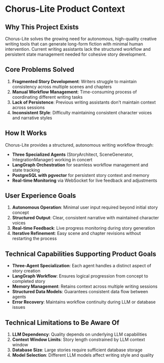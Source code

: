 # Chorus-Lite Product Context

## Why This Project Exists
Chorus-Lite solves the growing need for autonomous, high-quality creative writing tools that can generate long-form fiction with minimal human intervention. Current writing assistants lack the structured workflow and persistent state management needed for cohesive story development.

## Core Problems Solved
1. **Fragmented Story Development**: Writers struggle to maintain consistency across multiple scenes and chapters
2. **Manual Workflow Management**: Time-consuming process of coordinating different writing tasks
3. **Lack of Persistence**: Previous writing assistants don't maintain context across sessions
4. **Inconsistent Style**: Difficulty maintaining consistent character voices and narrative styles

## How It Works
Chorus-Lite provides a structured, autonomous writing workflow through:
- **Three Specialized Agents** (StoryArchitect, SceneGenerator, IntegrationManager) working in concert
- **LangGraph Orchestration** for seamless workflow management and state tracking
- **PostgreSQL with pgvector** for persistent story context and memory
- **Real-time Monitoring** via WebSocket for live feedback and adjustments

## User Experience Goals
1. **Autonomous Operation**: Minimal user input required beyond initial story concept
2. **Structured Output**: Clear, consistent narrative with maintained character voices
3. **Real-time Feedback**: Live progress monitoring during story generation
4. **Iterative Refinement**: Easy scene and chapter revisions without restarting the process

## Technical Capabilities Supporting Product Goals
- **Three-Agent Specialization**: Each agent handles a distinct aspect of story creation
- **LangGraph Workflow**: Ensures logical progression from concept to completed story
- **Memory Management**: Retains context across multiple writing sessions
- **Structured Data Models**: Guarantees consistent data flow between agents
- **Error Recovery**: Maintains workflow continuity during LLM or database issues

## Technical Limitations to Be Aware Of
1. **LLM Dependency**: Quality depends on underlying LLM capabilities
2. **Context Window Limits**: Story length constrained by LLM context window
3. **Database Size**: Large stories require sufficient database storage
4. **Model Selection**: Different LLM models affect writing style and quality
